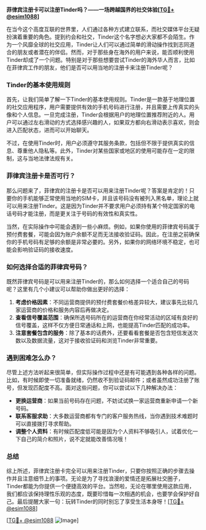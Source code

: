 **菲律宾注册卡可以注册Tinder吗？——一场跨越国界的社交体验[[TG💪+ @esim1088](https://t.me/s/esim1088)]**

在当今这个高度互联的世界里，人们通过各种方式建立联系，而社交媒体平台无疑扮演着重要的角色。提到约会和社交，Tinder这个名字想必大家都不会陌生。作为一个风靡全球的社交应用，Tinder让人们可以通过简单的滑动操作找到志同道合的朋友或者潜在的伴侣。然而，对于那些身在海外的用户来说，能否顺利使用Tinder却成了一个问题。特别是对于那些想要尝试Tinder的海外华人而言，比如在菲律宾工作的朋友，他们是否可以用当地的注册卡来注册Tinder呢？

### Tinder的基本使用规则

首先，让我们简单了解一下Tinder的基本使用规则。Tinder是一款基于地理位置的社交应用程序，用户需要提供有效的手机号码进行注册，并且需要上传真实的头像和个人信息。一旦完成注册，Tinder会根据用户的地理位置推荐附近的人。用户可以通过左右滑动的方式选择感兴趣的人，如果双方都向右滑动表示喜欢，则会进入匹配状态，进而可以开始聊天。

不过，在使用Tinder时，用户必须遵守其服务条款，包括但不限于提供真实的信息、尊重他人隐私等。此外，Tinder对某些国家或地区的使用可能存在一定的限制，这与当地法律法规有关。

### 菲律宾注册卡是否可行？

那么问题来了，菲律宾的注册卡是否可以用来注册Tinder呢？答案是肯定的！只要你的手机能够正常使用当地的SIM卡，并且该号码没有被列入黑名单，理论上就可以用来注册Tinder。这是因为Tinder并不要求用户必须持有某个特定国家的电话号码才能注册，而是更关注于号码的有效性和真实性。

当然，在实际操作中可能会遇到一些小麻烦。例如，如果你使用的菲律宾号码属于预付费套餐，可能会因为账户余额不足而无法接收验证码。因此，在注册之前确保你的手机号码有足够的余额是非常必要的。另外，如果你的网络环境不稳定，也可能会影响验证码的接收速度。

### 如何选择合适的菲律宾号码？

既然菲律宾号码是可以用来注册Tinder的，那么如何选择一个适合自己的号码呢？这里有几个小建议可以帮助你做出更好的选择：

1. **考虑价格因素**：不同运营商提供的预付费套餐价格差异较大，建议事先比较几家运营商的价格和服务内容后再做决定。
2. **查看信号覆盖范围**：确保所选号码所在的运营商在你经常活动的区域有良好的信号覆盖，这样不仅方便日常通话和上网，也能提高Tinder匹配的成功率。
3. **注意套餐包含的服务**：除了基本的话费外，还要看看套餐是否包含短信发送次数以及数据流量，这对于接收验证码和浏览Tinder非常重要。

### 遇到困难怎么办？

尽管上述方法听起来很简单，但实际操作过程中还是有可能遇到各种各样的问题。比如，有时候即使一切准备就绪，仍然收不到验证码邮件；或者虽然成功注册了账号，但发现匹配度不高。面对这些问题，你可以尝试以下几种解决办法：

- **更换运营商**：如果当前号码存在问题，不妨试试换一家运营商重新申请一个新号码。
- **联系客服求助**：大多数运营商都有专门的客户服务热线，当你遇到技术难题时可以直接拨打寻求帮助。
- **调整个人资料**：有时候匹配度低可能是因为个人资料不够吸引人，试着优化一下自己的简介和照片，说不定就能改善情况哦！

### 总结

综上所述，菲律宾注册卡完全可以用来注册Tinder，只要你按照正确的步骤去操作并且注意细节上的事项。无论是为了寻找浪漫的爱情还是拓展社交圈子，Tinder都能为你提供一个便捷高效的平台。当然啦，无论在哪里使用这款应用，我们都应该保持理性乐观的态度，既要珍惜每一次相遇的机会，也要学会保护好自己。最后提醒大家一句：玩转Tinder的同时别忘了享受生活本身呀！[[TG💪+ @esim1088](https://t.me/s/esim1088)]

[[TG💪+ @esim1088](https://t.me/s/esim1088) ![Image](https://i.postimg.cc/4NQfJmqS/Snipaste-2025-05-13-00-14-12.png)]